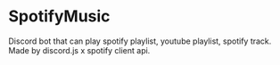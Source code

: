 # SpotifyMusic
Discord bot that can play spotify playlist, youtube playlist, spotify track. Made by discord.js x spotify client api.

